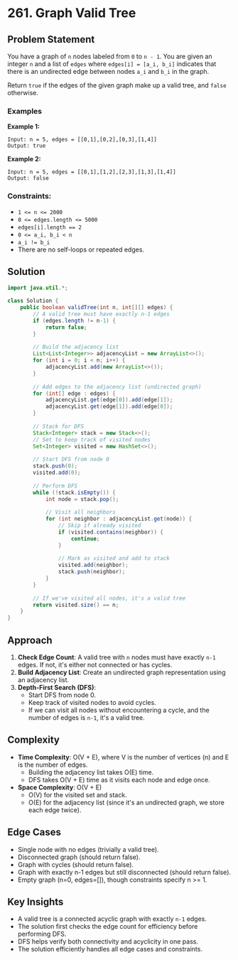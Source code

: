 # 261. Graph Valid Tree

## Problem Statement
You have a graph of `n` nodes labeled from `0` to `n - 1`. You are given an integer `n` and a list of `edges` where `edges[i] = [a_i, b_i]` indicates that there is an undirected edge between nodes `a_i` and `b_i` in the graph.

Return `true` if the edges of the given graph make up a valid tree, and `false` otherwise.

### Examples

**Example 1:**
```
Input: n = 5, edges = [[0,1],[0,2],[0,3],[1,4]]
Output: true
```

**Example 2:**
```
Input: n = 5, edges = [[0,1],[1,2],[2,3],[1,3],[1,4]]
Output: false
```

### Constraints:
- `1 <= n <= 2000`
- `0 <= edges.length <= 5000`
- `edges[i].length == 2`
- `0 <= a_i, b_i < n`
- `a_i != b_i`
- There are no self-loops or repeated edges.

## Solution
```java
import java.util.*;

class Solution {
    public boolean validTree(int n, int[][] edges) {
        // A valid tree must have exactly n-1 edges
        if (edges.length != n-1) {
            return false;
        }
        
        // Build the adjacency list
        List<List<Integer>> adjacencyList = new ArrayList<>();
        for (int i = 0; i < n; i++) {
            adjacencyList.add(new ArrayList<>());
        }
        
        // Add edges to the adjacency list (undirected graph)
        for (int[] edge : edges) {
            adjacencyList.get(edge[0]).add(edge[1]);
            adjacencyList.get(edge[1]).add(edge[0]);
        }
        
        // Stack for DFS
        Stack<Integer> stack = new Stack<>();
        // Set to keep track of visited nodes
        Set<Integer> visited = new HashSet<>();
        
        // Start DFS from node 0
        stack.push(0);
        visited.add(0);
        
        // Perform DFS
        while (!stack.isEmpty()) {
            int node = stack.pop();
            
            // Visit all neighbors
            for (int neighbor : adjacencyList.get(node)) {
                // Skip if already visited
                if (visited.contains(neighbor)) {
                    continue;
                }
                
                // Mark as visited and add to stack
                visited.add(neighbor);
                stack.push(neighbor);
            }
        }
        
        // If we've visited all nodes, it's a valid tree
        return visited.size() == n;
    }
}
```

## Approach
1. **Check Edge Count**: A valid tree with `n` nodes must have exactly `n-1` edges. If not, it's either not connected or has cycles.
2. **Build Adjacency List**: Create an undirected graph representation using an adjacency list.
3. **Depth-First Search (DFS)**:
   - Start DFS from node 0.
   - Keep track of visited nodes to avoid cycles.
   - If we can visit all nodes without encountering a cycle, and the number of edges is `n-1`, it's a valid tree.

## Complexity
- **Time Complexity**: O(V + E), where V is the number of vertices (n) and E is the number of edges.
  - Building the adjacency list takes O(E) time.
  - DFS takes O(V + E) time as it visits each node and edge once.
- **Space Complexity**: O(V + E)
  - O(V) for the visited set and stack.
  - O(E) for the adjacency list (since it's an undirected graph, we store each edge twice).

## Edge Cases
- Single node with no edges (trivially a valid tree).
- Disconnected graph (should return false).
- Graph with cycles (should return false).
- Graph with exactly n-1 edges but still disconnected (should return false).
- Empty graph (n=0, edges=[]), though constraints specify n >= 1.

## Key Insights
- A valid tree is a connected acyclic graph with exactly `n-1` edges.
- The solution first checks the edge count for efficiency before performing DFS.
- DFS helps verify both connectivity and acyclicity in one pass.
- The solution efficiently handles all edge cases and constraints.